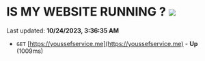 # IS MY WEBSITE RUNNING ? [![](https://img.shields.io/static/v1?label=Sponsor&message=%E2%9D%A4&logo=GitHub&color=%23fe8e86)](https://github.com/sponsors/<username>)

Last updated: **10/24/2023, 3:36:35 AM**

- `GET` [https://youssefservice.me](https://youssefservice.me) - **Up** (1009ms)
